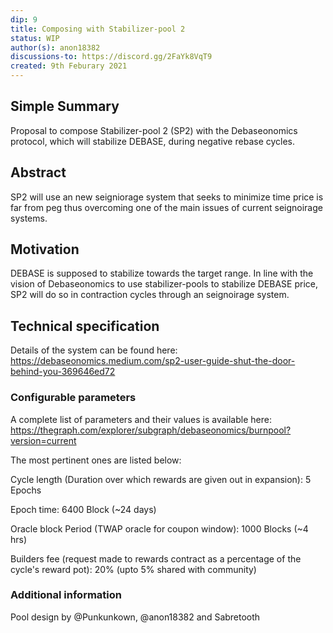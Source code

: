```yaml
---
dip: 9
title: Composing with Stabilizer-pool 2
status: WIP
author(s): anon18382
discussions-to: https://discord.gg/2FaYk8VqT9
created: 9th Feburary 2021
---
```

## Simple Summary
Proposal to compose Stabilizer-pool 2 (SP2) with the Debaseonomics protocol, which will stabilize DEBASE, during negative rebase cycles.

## Abstract
SP2 will use an new seigniorage system that seeks to minimize time price is far from peg thus overcoming one of the main issues of current seignoirage systems.

## Motivation
DEBASE is supposed to stabilize towards the target range. In line with the vision of Debaseonomics to use stabilizer-pools to stabilize DEBASE price, SP2 will do so in contraction cycles through an seignoirage system.

## Technical specification
Details of the system can be found here:
https://debaseonomics.medium.com/sp2-user-guide-shut-the-door-behind-you-369646ed72

### Configurable parameters 
A complete list of parameters and their values is available here: 
https://thegraph.com/explorer/subgraph/debaseonomics/burnpool?version=current

The most pertinent ones are listed below:

Cycle length (Duration over which rewards are given out in expansion): 5 Epochs

Epoch time: 6400 Block (~24 days)

Oracle block Period (TWAP oracle for coupon window): 1000 Blocks (~4 hrs)

Builders fee (request made to rewards contract as a percentage of the cycle's reward pot): 20% (upto 5% shared with community)

### Additional information
Pool design by @Punkunkown, @anon18382 and Sabretooth
